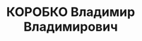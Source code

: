 ---
title: КОРОБКО Владимир Владимирович
description: "1912 р., м. Харків, українець, з робітників, чл. ВКП(б), освіта н/вища,\
  \ студент Дніпропетровського металургійного інституту. \n  29.10.1937 р.звинувачений\
  \ у належності до к/рев. організації, розстріляний 30.10.1937 р. \n  Реабілітований\
  \ 26.04.1958 р."
---